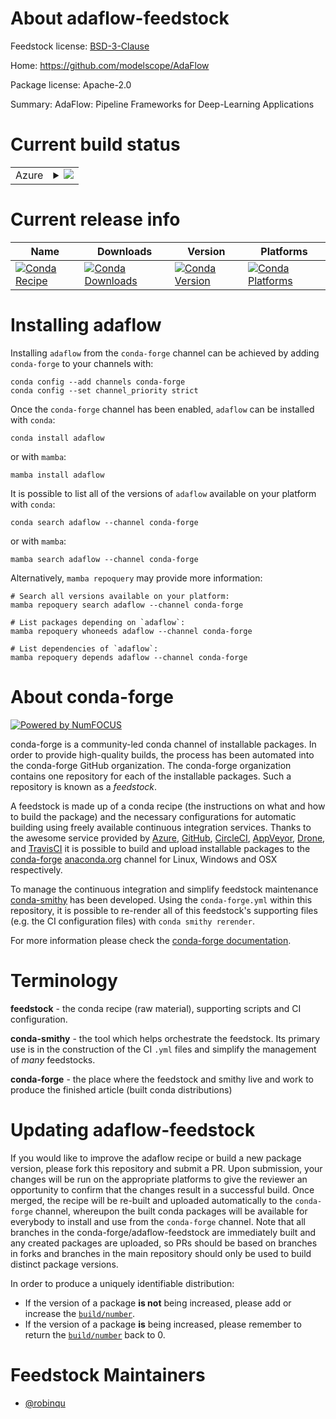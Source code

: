 About adaflow-feedstock
=======================

Feedstock license: [BSD-3-Clause](https://github.com/conda-forge/adaflow-feedstock/blob/main/LICENSE.txt)

Home: https://github.com/modelscope/AdaFlow

Package license: Apache-2.0

Summary: AdaFlow: Pipeline Frameworks for Deep-Learning Applications

Current build status
====================


<table>
    
  <tr>
    <td>Azure</td>
    <td>
      <details>
        <summary>
          <a href="https://dev.azure.com/conda-forge/feedstock-builds/_build/latest?definitionId=19258&branchName=main">
            <img src="https://dev.azure.com/conda-forge/feedstock-builds/_apis/build/status/adaflow-feedstock?branchName=main">
          </a>
        </summary>
        <table>
          <thead><tr><th>Variant</th><th>Status</th></tr></thead>
          <tbody><tr>
              <td>linux_64</td>
              <td>
                <a href="https://dev.azure.com/conda-forge/feedstock-builds/_build/latest?definitionId=19258&branchName=main">
                  <img src="https://dev.azure.com/conda-forge/feedstock-builds/_apis/build/status/adaflow-feedstock?branchName=main&jobName=linux&configuration=linux%20linux_64_" alt="variant">
                </a>
              </td>
            </tr><tr>
              <td>osx_64</td>
              <td>
                <a href="https://dev.azure.com/conda-forge/feedstock-builds/_build/latest?definitionId=19258&branchName=main">
                  <img src="https://dev.azure.com/conda-forge/feedstock-builds/_apis/build/status/adaflow-feedstock?branchName=main&jobName=osx&configuration=osx%20osx_64_" alt="variant">
                </a>
              </td>
            </tr>
          </tbody>
        </table>
      </details>
    </td>
  </tr>
</table>

Current release info
====================

| Name | Downloads | Version | Platforms |
| --- | --- | --- | --- |
| [![Conda Recipe](https://img.shields.io/badge/recipe-adaflow-green.svg)](https://anaconda.org/conda-forge/adaflow) | [![Conda Downloads](https://img.shields.io/conda/dn/conda-forge/adaflow.svg)](https://anaconda.org/conda-forge/adaflow) | [![Conda Version](https://img.shields.io/conda/vn/conda-forge/adaflow.svg)](https://anaconda.org/conda-forge/adaflow) | [![Conda Platforms](https://img.shields.io/conda/pn/conda-forge/adaflow.svg)](https://anaconda.org/conda-forge/adaflow) |

Installing adaflow
==================

Installing `adaflow` from the `conda-forge` channel can be achieved by adding `conda-forge` to your channels with:

```
conda config --add channels conda-forge
conda config --set channel_priority strict
```

Once the `conda-forge` channel has been enabled, `adaflow` can be installed with `conda`:

```
conda install adaflow
```

or with `mamba`:

```
mamba install adaflow
```

It is possible to list all of the versions of `adaflow` available on your platform with `conda`:

```
conda search adaflow --channel conda-forge
```

or with `mamba`:

```
mamba search adaflow --channel conda-forge
```

Alternatively, `mamba repoquery` may provide more information:

```
# Search all versions available on your platform:
mamba repoquery search adaflow --channel conda-forge

# List packages depending on `adaflow`:
mamba repoquery whoneeds adaflow --channel conda-forge

# List dependencies of `adaflow`:
mamba repoquery depends adaflow --channel conda-forge
```


About conda-forge
=================

[![Powered by
NumFOCUS](https://img.shields.io/badge/powered%20by-NumFOCUS-orange.svg?style=flat&colorA=E1523D&colorB=007D8A)](https://numfocus.org)

conda-forge is a community-led conda channel of installable packages.
In order to provide high-quality builds, the process has been automated into the
conda-forge GitHub organization. The conda-forge organization contains one repository
for each of the installable packages. Such a repository is known as a *feedstock*.

A feedstock is made up of a conda recipe (the instructions on what and how to build
the package) and the necessary configurations for automatic building using freely
available continuous integration services. Thanks to the awesome service provided by
[Azure](https://azure.microsoft.com/en-us/services/devops/), [GitHub](https://github.com/),
[CircleCI](https://circleci.com/), [AppVeyor](https://www.appveyor.com/),
[Drone](https://cloud.drone.io/welcome), and [TravisCI](https://travis-ci.com/)
it is possible to build and upload installable packages to the
[conda-forge](https://anaconda.org/conda-forge) [anaconda.org](https://anaconda.org/)
channel for Linux, Windows and OSX respectively.

To manage the continuous integration and simplify feedstock maintenance
[conda-smithy](https://github.com/conda-forge/conda-smithy) has been developed.
Using the ``conda-forge.yml`` within this repository, it is possible to re-render all of
this feedstock's supporting files (e.g. the CI configuration files) with ``conda smithy rerender``.

For more information please check the [conda-forge documentation](https://conda-forge.org/docs/).

Terminology
===========

**feedstock** - the conda recipe (raw material), supporting scripts and CI configuration.

**conda-smithy** - the tool which helps orchestrate the feedstock.
                   Its primary use is in the construction of the CI ``.yml`` files
                   and simplify the management of *many* feedstocks.

**conda-forge** - the place where the feedstock and smithy live and work to
                  produce the finished article (built conda distributions)


Updating adaflow-feedstock
==========================

If you would like to improve the adaflow recipe or build a new
package version, please fork this repository and submit a PR. Upon submission,
your changes will be run on the appropriate platforms to give the reviewer an
opportunity to confirm that the changes result in a successful build. Once
merged, the recipe will be re-built and uploaded automatically to the
`conda-forge` channel, whereupon the built conda packages will be available for
everybody to install and use from the `conda-forge` channel.
Note that all branches in the conda-forge/adaflow-feedstock are
immediately built and any created packages are uploaded, so PRs should be based
on branches in forks and branches in the main repository should only be used to
build distinct package versions.

In order to produce a uniquely identifiable distribution:
 * If the version of a package **is not** being increased, please add or increase
   the [``build/number``](https://docs.conda.io/projects/conda-build/en/latest/resources/define-metadata.html#build-number-and-string).
 * If the version of a package **is** being increased, please remember to return
   the [``build/number``](https://docs.conda.io/projects/conda-build/en/latest/resources/define-metadata.html#build-number-and-string)
   back to 0.

Feedstock Maintainers
=====================

* [@robinqu](https://github.com/robinqu/)

